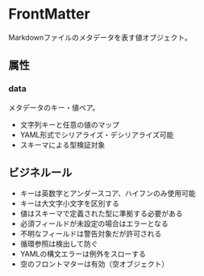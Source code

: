 # FrontMatter

Markdownファイルのメタデータを表す値オブジェクト。

## 属性

### data

メタデータのキー・値ペア。

- 文字列キーと任意の値のマップ
- YAML形式でシリアライズ・デシリアライズ可能
- スキーマによる型検証対象

## ビジネルール

- キーは英数字とアンダースコア、ハイフンのみ使用可能
- キーは大文字小文字を区別する
- 値はスキーマで定義された型に準拠する必要がある
- 必須フィールドが未設定の場合はエラーとなる
- 不明なフィールドは警告対象だが許可される
- 循環参照は検出して防ぐ
- YAMLの構文エラーは例外をスローする
- 空のフロントマターは有効（空オブジェクト）